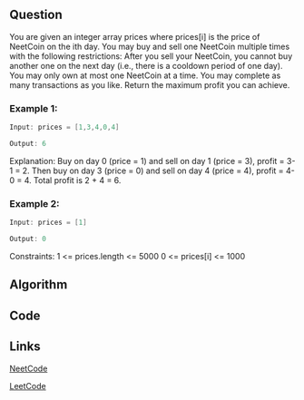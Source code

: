 ## Question
You are given an integer array prices where prices[i] is the price of NeetCoin on the ith day.
You may buy and sell one NeetCoin multiple times with the following restrictions:
After you sell your NeetCoin, you cannot buy another one on the next day (i.e., there is a cooldown period of one day).
You may only own at most one NeetCoin at a time.
You may complete as many transactions as you like.
Return the maximum profit you can achieve.
### Example 1:


```java
Input: prices = [1,3,4,0,4]

Output: 6

```
Explanation: Buy on day 0 (price = 1) and sell on day 1 (price = 3), profit = 3-1 = 2. Then buy on day 3 (price = 0) and sell on day 4 (price = 4), profit = 4-0 = 4. Total profit is 2 + 4 = 6.
### Example 2:


```java
Input: prices = [1]

Output: 0

```
Constraints:
1 <= prices.length <= 5000
0 <= prices[i] <= 1000


## Algorithm

## Code

## Links

[NeetCode](https://neetcode.io/problems/buy-and-sell-crypto-with-cooldown)

[LeetCode](https://leetcode.com/problems/buy-and-sell-crypto-with-cooldown)

